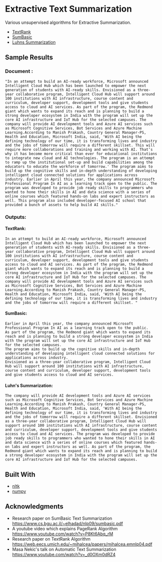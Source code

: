 # Extractive Text Summarization

Various  unsupervised algorithms for Extractive Summarization. <br />
* [TextRank](Text_Rank_.ipynb)  <br />
* [SumBasic](SumBasic.ipynb) <br />
* [Luhns Summarization](luhn_sum.py)  <br />


## Sample Results

###  **Document :**

	"In an attempt to build an AI-ready workforce, Microsoft announced Intelligent Cloud Hub which has been launched to empower the next generation of students with AI-ready skills. Envisioned as a three-year collaborative program, Intelligent Cloud Hub will support around 100 institutions with AI infrastructure, course content and curriculum, developer support, development tools and give students access to cloud and AI services. As part of the program, the Redmond giant which wants to expand its reach and is planning to build a strong developer ecosystem in India with the program will set up the core AI infrastructure and IoT Hub for the selected campuses. The company will provide AI development tools and Azure AI services such as Microsoft Cognitive Services, Bot Services and Azure Machine Learning.According to Manish Prakash, Country General Manager-PS, Health and Education, Microsoft India, said, 'With AI being the defining technology of our time, it is transforming lives and industry and the jobs of tomorrow will require a different skillset. This will require more collaborations and training and working with AI. That’s why it has become more critical than ever for educational institutions to integrate new cloud and AI technologies. The program is an attempt to ramp up the institutional set-up and build capabilities among the educators to educate the workforce of tomorrow.' The program aims to build up the cognitive skills and in-depth understanding of developing intelligent cloud connected solutions for applications across industry. Earlier in April this year, the company announced Microsoft Professional Program In AI as a learning track open to the public. The program was developed to provide job ready skills to programmers who wanted to hone their skills in AI and data science with a series of online courses which featured hands-on labs and expert instructors as well. This program also included developer-focused AI school that provided a bunch of assets to help build AI skills."

### Outputs:

#### TextRank:

	In an attempt to build an AI-ready workforce, Microsoft announced Intelligent Cloud Hub which has been launched to empower the next generation of students with AI-ready skills. Envisioned as a three-year collaborative program, Intelligent Cloud Hub will support around 100 institutions with AI infrastructure, course content and curriculum, developer support, development tools and give students access to cloud and AI services. As part of the program, the Redmond giant which wants to expand its reach and is planning to build a strong developer ecosystem in India with the program will set up the core AI infrastructure and IoT Hub for the selected campuses. The company will provide AI development tools and Azure AI services such as Microsoft Cognitive Services, Bot Services and Azure Machine Learning.According to Manish Prakash, Country General Manager-PS, Health and Education, Microsoft India, said, 'With AI being the defining technology of our time, it is transforming lives and industry and the jobs of tomorrow will require a different skillset. "

#### SumBasic:

	Earlier in April this year, the company announced Microsoft Professional Program In AI as a learning track open to the public.
	As part of the program, the Redmond giant which wants to expand its reach and is planning to build a strong developer ecosystem in India with the program will set up the core AI infrastructure and IoT Hub for the selected campuses.
	The program aims to build up the cognitive skills and in-depth understanding of developing intelligent cloud connected solutions for applications across industry.
	Envisioned as a three-year collaborative program, Intelligent Cloud Hub will support around 100 institutions with AI infrastructure, course content and curriculum, developer support, development tools and give students access to cloud and AI services.

#### Luhn's Summarization:
	The company will provide AI development tools and Azure AI services such as Microsoft Cognitive Services, Bot Services and Azure Machine Learning.According to Manish Prakash, Country General Manager-PS, Health and Education, Microsoft India, said, 'With AI being the defining technology of our time, it is transforming lives and industry and the jobs of tomorrow will require a different skillset. Envisioned as a three-year collaborative program, Intelligent Cloud Hub will support around 100 institutions with AI infrastructure, course content and curriculum, developer support, development tools and give students access to cloud and AI services. The program was developed to provide job ready skills to programmers who wanted to hone their skills in AI and data science with a series of online courses which featured hands-on labs and expert instructors as well. As part of the program, the Redmond giant which wants to expand its reach and is planning to build a strong developer ecosystem in India with the program will set up the core AI infrastructure and IoT Hub for the selected campuses. 


## Built With

* [nltk](https://www.nltk.org/)
* [numpy](https://numpy.org/)


## Acknowledgments

* Research paper on SumBasic Text Summarization https://www.cs.bgu.ac.il/~elhadad/nlp09/sumbasic.pdf 
* A youtube video which explains PageRank Algorithm https://www.youtube.com/watch?v=P8Kt6Abq_rM
* Research paper on TextRank Algorithm https://web.eecs.umich.edu/~mihalcea/papers/mihalcea.emnlp04.pdf
* Masa Nekic's talk on Automatic Text Summarization https://www.youtube.com/watch?v=_d0OXm0dRZ4
